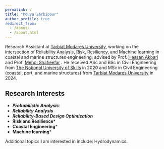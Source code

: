 ```yaml
---
permalink: /
title: "Pouya Zarbipour"
author_profile: true
redirect_from: 
  - /about/
  - /about.html
---
```


Research Assistant at [Tarbiat Modares University](https://modares.ac.ir), working on the intersection of Reliability Analysis, Risk, Resiliency, and Machine learning in coastal and marine structures engineering, advised by Prof. [Hassan Akbari](https://www.modares.ac.ir/~akbari.h) and Prof. [Mehdi Shafieefar](https://www.modares.ac.ir/~shafiee) . He received ASc and BSc in Civil Engineering from [The National University of Skills](https://nus.ac.ir/en/) in 2020 and MSc in Civil Engineering (coastal, port, and marine structures) from [Tarbiat Modares University](https://modares.ac.ir) in 2024.

## Research Interests
  * ***Probabilistic Analysis***:
  * ***Reliability Analysis***
  * ***Reliability-Based Design Optimization***
  * **Risk and Resilience***
  * **Coastal Engineering***
  * **Machine learning***

Additional topics I am interested in include: Hydrodynamics.

